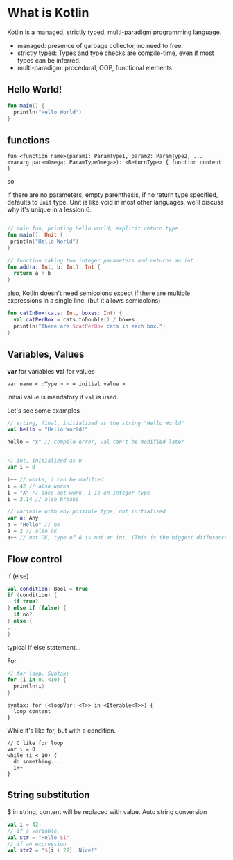 # What is Kotlin
Kotlin is a managed, strictly typed, multi-paradigm programming language.
- managed: presence of garbage collector, no need to free.
- strictly typed: Types and type checks are compile-time, even if most types can be inferred.
- multi-paradigm: procedural, OOP, functional elements

## Hello World!
```kt
fun main() {
  println("Hello World")
}
```

## functions
```
fun <function name>(param1: ParamType1, param2: ParamType2, ... <vararg paramOmega: ParamTypeOmega>): <ReturnType> { function content }
```
so

If there are no parameters, empty parenthesis, if no return type specified, defaults to `Unit` type.
Unit is like void in most other languages, we'll discuss why it's unique in a lession 6.

```kt

// main fun, printing hello world, explicit return type
fun main(): Unit {
 println("Hello World")
}

// function taking two integer parameters and returns an int
fun add(a: Int, b: Int): Int {
  return a + b
}
```
also, Kotlin doesn't need semicolons except if there are multiple expressions in a single line. (but it allows semicolons)
```kt
fun catInBox(cats: Int, boxes: Int) {
  val catPerBox = cats.toDouble() / boxes
  println("There are $catPerBox cats in each box.")
}
```

## Variables, Values

**var** for variables
**val** for values

```
var name < :Type > < = initial value >
```
initial value is mandatory if `val` is used.

Let's see some examples
```kt
// srting, final, initialized as the string "Hello World"
val hello = "Hello World!"

hello = "x" // compile error, val can't be modified later


// int, initialized as 0
var i = 0

i++ // works, i can be modified
i = 42 // also works
i = "X" // does not work, i is an integer type
i = 3.14 // also breaks

// variable with any possible type, not initialized
var a: Any
a = "Hello" // ok
a = 2 // also ok
a++ // not OK, type of A is not an int. (This is the biggest difference between a strictly or loosely typed language)
```

## Flow control
if (else)

```kt
val condition: Bool = true
if (condition) {
  if true?
} else if (false) {
  if no?
} else {
...
}
```

typical if else statement...

For
```kt
// for loop. Syntax:
for (i in 0..<10) {
  println(i)
}
```
```
syntax: for (<loopVar: <T>> in <Iterable<T>>) {
  loop content
}
```

While
it's like for, but with a condition.
```
// C like for loop
var i = 0
while (i < 10) {
  do something...
  i++
}
```

## String substitution

$ in string, content will be replaced with value. Auto string conversion
```kt
val i = 42;
// if a variable,
val str = "Hello $i"
// if an expression
val str2 = "${i + 27}, Nice!"
```


